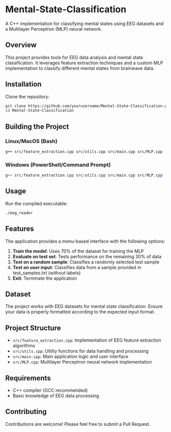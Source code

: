 # Mental-State-Classification

A C++ implementation for classifying mental states using EEG datasets and a Multilayer Perceptron (MLP) neural network.

## Overview

This project provides tools for EEG data analysis and mental state classification. It leverages feature extraction techniques and a custom MLP implementation to classify different mental states from brainwave data.

## Installation

Clone the repository:
```bash
git clone https://github.com/yourusername/Mental-State-Classification.git
cd Mental-State-Classification
```

## Building the Project

### Linux/MacOS (Bash)
```bash
g++ src/feature_extraction.cpp src/utils.cpp src/main.cpp src/MLP.cpp -o eeg_reader
```

### Windows (PowerShell/Command Prompt)
```powershell
g++ src/feature_extraction.cpp src/utils.cpp src/main.cpp src/MLP.cpp -o eeg_reader
```

## Usage

Run the compiled executable:
```bash
./eeg_reader
```

## Features

The application provides a menu-based interface with the following options:

1. **Train the model**: Uses 70% of the dataset for training the MLP
2. **Evaluate on test set**: Tests performance on the remaining 30% of data
3. **Test on a random sample**: Classifies a randomly selected test sample
4. **Test on user input**: Classifies data from a sample provided in test_samples.txt (without labels)
5. **Exit**: Terminate the application

## Dataset

The project works with EEG datasets for mental state classification. Ensure your data is properly formatted according to the expected input format.

## Project Structure

- `src/feature_extraction.cpp`: Implementation of EEG feature extraction algorithms
- `src/utils.cpp`: Utility functions for data handling and processing
- `src/main.cpp`: Main application logic and user interface
- `src/MLP.cpp`: Multilayer Perceptron neural network implementation

## Requirements

- C++ compiler (GCC recommended)
- Basic knowledge of EEG data processing


## Contributing

Contributions are welcome! Please feel free to submit a Pull Request.
